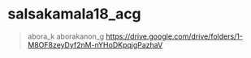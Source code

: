 # salsakamala18_acg
> abora_k aborakanon_g https://drive.google.com/drive/folders/1-M8OF8zeyDyf2nM-nYHoDKpqjgPazhaV
